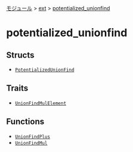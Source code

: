 [モジュール](../../index.md) > [ext](../index.md) > [potentialized_unionfind]()

# potentialized_unionfind

## Structs

- [`PotentializedUnionFind`](./PotentializedUnionFind.md)

## Traits

- [`UnionFindMulElement`](./UnionFindMulElement.md)

## Functions

- [`UnionFindPlus`](./UnionFindPlus.md)
- [`UnionFindMul`](./UnionFindMul.md)
